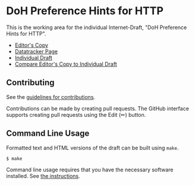 # DoH Preference Hints for HTTP

This is the working area for the individual Internet-Draft, "DoH Preference Hints for HTTP".

* [Editor's Copy](https://DavidSchinazi.github.io/draft-httpbis-doh-preference-hints/#go.draft-schinazi-httpbis-doh-preference-hints.html)
* [Datatracker Page](https://datatracker.ietf.org/doc/draft-schinazi-httpbis-doh-preference-hints)
* [Individual Draft](https://datatracker.ietf.org/doc/html/draft-schinazi-httpbis-doh-preference-hints)
* [Compare Editor's Copy to Individual Draft](https://DavidSchinazi.github.io/draft-httpbis-doh-preference-hints/#go.draft-schinazi-httpbis-doh-preference-hints.diff)


## Contributing

See the
[guidelines for contributions](https://github.com/DavidSchinazi/draft-httpbis-doh-preference-hints/blob/master/CONTRIBUTING.md).

Contributions can be made by creating pull requests.
The GitHub interface supports creating pull requests using the Edit (✏) button.


## Command Line Usage

Formatted text and HTML versions of the draft can be built using `make`.

```sh
$ make
```

Command line usage requires that you have the necessary software installed.  See
[the instructions](https://github.com/martinthomson/i-d-template/blob/main/doc/SETUP.md).

